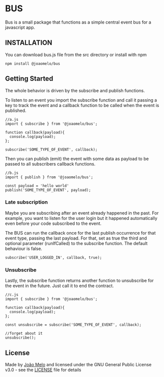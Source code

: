 # BUS

Bus is a small package that functions as a simple central event bus for a javascript app.

## INSTALLATION

You can download bus.js file from the src directory or install with npm

    npm install @joaomelo/bus

## Getting Started

The whole behavior is driven by the subscribe and publish functions.

To listen to an event you import the subscribe function and call it passing a key to track the event and a callback function to be called when the event is published.

    //a.js
    import { subscribe } from '@joaomelo/bus';

    function callback(payload){
      console.log(payload);
    };

    subscribe('SOME_TYPE_OF_EVENT', callback);

Then you can publish (emit) the event with some data as payload to be passed to all subscribers callback functions.

    //b.js
    import { publish } from '@joaomelo/bus';

    const payload = 'hello world'
    publish('SOME_TYPE_OF_EVENT', payload);

### Late subscription

Maybe you are subscribing after an event already happened in the past. For example, you want to listen for the user login but it happened automatically even before your code subscribed to the event.

The BUS can run the callback once for the last publish occurrence for that event type, passing the last payload. For that, set as true the third and optional parameter (runIfCalled) to the subscribe function. The default behaviour is false.

    subscribe('USER_LOGGED_IN', callback, true);

### Unsubscribe

Lastly, the subscribe function returns another function to unsubscribe for the event in the future. Just call it to end the contract.

    //c.js
    import { subscribe } from '@joaomelo/bus';

    function callback(payload){
      console.log(payload);
    };

    const unsubscribe = subscribe('SOME_TYPE_OF_EVENT', callback);

    //forget about it
    unsubscribe();

## License

Made by [João Melo](https://www.linkedin.com/in/joaomelo81/?locale=en_US) and licensed under the GNU General Public License v3.0 - see the [LICENSE](LICENSE) file for details
